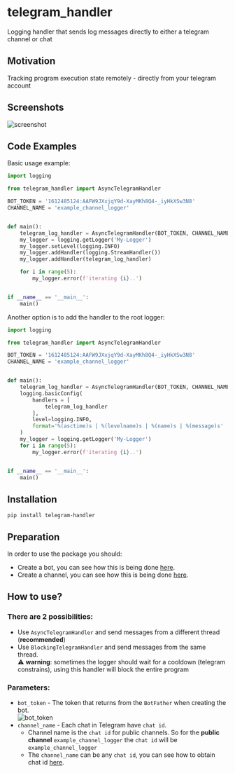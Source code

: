 # telegram_handler
Logging handler that sends log messages directly to either a telegram channel or chat  

## Motivation
Tracking program execution state remotely - directly from your telegram account

## Screenshots
![screenshot](screenshot.png)

## Code Examples
Basic usage example:
```python
import logging

from telegram_handler import AsyncTelegramHandler

BOT_TOKEN = '1612485124:AAFW9JXxjqY9d-XayMKh8Q4-_iyHkXSw3N8'
CHANNEL_NAME = 'example_channel_logger'


def main():
    telegram_log_handler = AsyncTelegramHandler(BOT_TOKEN, CHANNEL_NAME)
    my_logger = logging.getLogger('My-Logger')
    my_logger.setLevel(logging.INFO)
    my_logger.addHandler(logging.StreamHandler())
    my_logger.addHandler(telegram_log_handler)

    for i in range(5):
        my_logger.error(f'iterating {i}..')


if __name__ == '__main__':
    main()
```

Another option is to add the handler to the root logger:
```python
import logging

from telegram_handler import AsyncTelegramHandler

BOT_TOKEN = '1612485124:AAFW9JXxjqY9d-XayMKh8Q4-_iyHkXSw3N8'
CHANNEL_NAME = 'example_channel_logger'


def main():
    telegram_log_handler = AsyncTelegramHandler(BOT_TOKEN, CHANNEL_NAME)
    logging.basicConfig(
        handlers = [
            telegram_log_handler
        ],
        level=logging.INFO,
        format='%(asctime)s | %(levelname)s | %(name)s | %(message)s'
    )
    my_logger = logging.getLogger('My-Logger')
    for i in range(5):
        my_logger.error(f'iterating {i}..')


if __name__ == '__main__':
    main()

```

## Installation
`pip install telegram-handler`

## Preparation
In order to use the package you should:
- Create a bot, you can see how this is being done
  [here](https://core.telegram.org/bots#3-how-do-i-create-a-bot).
- Create a channel, you can see how this is being done
  [here](https://www.logaster.com/blog/how-create-telegram-channel/).

## How to use?
### There are 2 possibilities:
- Use `AsyncTelegramHandler` and send messages from a different thread (__recommended__)
- Use `BlockingTelegramHandler` and send messages from the same thread.  
  :warning: __warning__: sometimes the logger should wait for a cooldown (telegram constrains),
  using this handler will block the entire program
  
### Parameters:
- `bot_token` - The token that returns from the `BotFather` when creating the bot.  
![bot_token](bot%20token.png)
- `channel_name` - Each chat in Telegram have `chat id`. 
  - Channel name is the `chat id` for public channels. 
    So for the __public channel__ `example_channel_logger` the `chat id` will be `example_channel_logger`
  - The `channel_name` can be any `chat id`, you can see how to obtain chat id 
    [here](http://techblog.sillifish.co.uk/2020/03/30/telegram-chat-id-and-token-id/).
